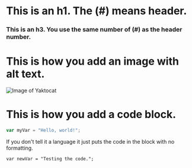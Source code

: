 # This is an h1. The (#) means header.
### This is an h3. You use the same number of (#) as the header number.

# This is how you add an image with alt text.
![Image of Yaktocat](https://octodex.github.com/images/yaktocat.png)

# This is how you add a code block.

``` javascript
var myVar = "Hello, world!";
```
If you don't tell it a language it just puts the code in the block with no formatting.
```
var newVar = "Testing the code.";
```
